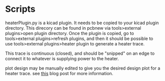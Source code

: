 # Scripts

heaterPlugin.py is a kicad plugin.  It needs to be copied to your kicad plugin directory. This direcory can be found in pcbnew via tools>external plugins>open plugin directory. Once the plugin is copied, go to tools>external plugins>refresh plugins, and then it should be possible to use tools>external plugins>heater plugin to generate a heater trace.

This trace is continuous (closed), and should be "snipped" on an edge to connect it to whatever is supplying power to the heater.

plot design may be manually edited to give you the desired design plot for a heater trace.  see [this]() blog post for more information.